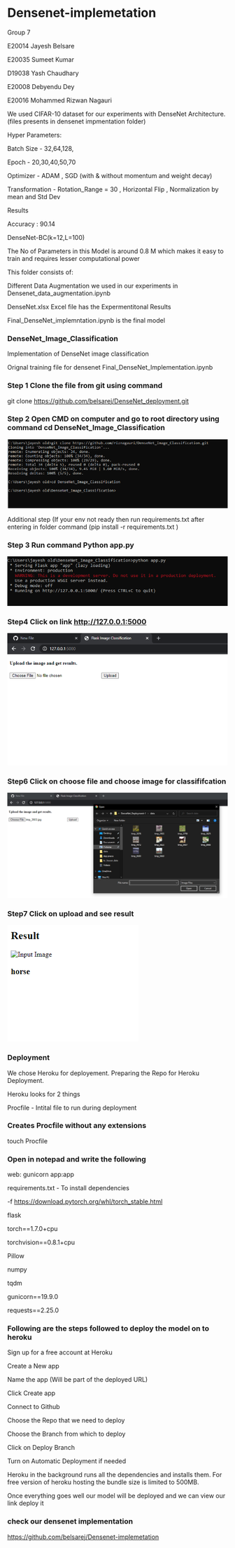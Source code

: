 # Densenet-implemetation

Group 7	

E20014	Jayesh Belsare

E20035	Sumeet Kumar

D19038 	Yash Chaudhary

E20008	Debyendu Dey

E20016	Mohammed Rizwan Nagauri


We used CIFAR-10 dataset for our experiments with DenseNet Architecture.(files presents in densenet impmentation folder)

Hyper Parameters:

Batch Size - 32,64,128,

Epoch - 20,30,40,50,70

Optimizer - ADAM , SGD (with & without momentum and weight decay)

Transformation - Rotation_Range = 30 , Horizontal Flip , Normalization by mean and Std Dev

Results

Accuracy  : 90.14


DenseNet-BC(k=12,L=100)

The No of Parameters in this Model is around 0.8 M which makes it easy to train and requires lesser computational power

This folder consists of:


Different Data Augmentation we used in our experiments in Densenet_data_augmentation.ipynb 

DenseNet.xlsx Excel file has the Expermentitonal Results

Final_DenseNet_implemntation.ipynb is the final model




### DenseNet_Image_Classification

Implementation of DenseNet image classification

Orignal training file for densenet Final_DenseNet_Implementation.ipynb

### Step 1 Clone the file from git using command 

git clone https://github.com/belsarej/DenseNet_deployment.git

### Step 2 Open CMD on computer and go to root directory using command cd DenseNet_Image_Classification

![](https://github.com/belsarej/DenseNet_Image_Classification/blob/main/data/de%201%20screenshot.PNG)

Additional step (If your env not ready then run requirements.txt after entering in folder command (pip install -r requirements.txt )

### Step 3 Run command Python app.py

![](https://github.com/belsarej/DenseNet_Image_Classification/blob/main/data/ds%202.PNG)

### Step4 Click on link http://127.0.0.1:5000


![](https://github.com/belsarej/DenseNet_Image_Classification/blob/main/data/ds2.PNG)


### Step6  Click on choose file and choose image for classififcation


![](https://github.com/belsarej/DenseNet_Image_Classification/blob/main/data/ds3.PNG)



### Step7  Click on upload and see result 


![](https://github.com/belsarej/DenseNet_Image_Classification/blob/main/data/Capture.PNG)

### Deployment

We chose Heroku for deployement. Preparing the Repo for Heroku Deployment.

Heroku looks for 2 things

Procfile - Intital file to run during deployment

### Creates Procfile without any extensions

touch Procfile

### Open in notepad and write the following

web: gunicorn app:app

requirements.txt - To install dependencies


-f https://download.pytorch.org/whl/torch_stable.html

flask

torch==1.7.0+cpu

torchvision==0.8.1+cpu

Pillow

numpy

tqdm

gunicorn==19.9.0

requests==2.25.0

### Following are the steps followed to deploy the model on to heroku

Sign up for a free account at Heroku

Create a New app

Name the app (Will be part of the deployed URL)

Click Create app

Connect to Github

Choose the Repo that we need to deploy

Choose the Branch from which to deploy

Click on Deploy Branch

Turn on Automatic Deployment if needed

Heroku in the background runs all the dependencies and installs them. For free version of heroku hosting the bundle size is limited to 500MB.

Once everything goes well our model will be deployed and we can view our link deploy it

### check our densenet implementation

https://github.com/belsarej/Densenet-implemetation
